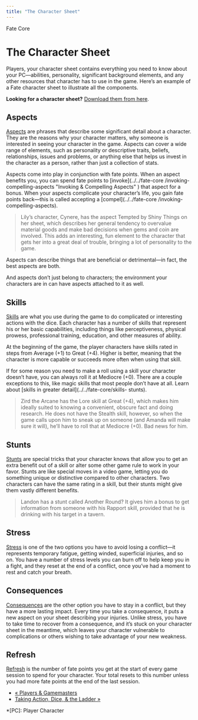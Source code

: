 ```yaml
---
title: "The Character Sheet"
---
```

    
Fate Core

#  The Character Sheet

Players, your character sheet contains everything you need to know about your
PC—abilities, personality, significant background elements, and any other
resources that character has to use in the game. Here’s an example of a Fate
character sheet to illustrate all the components.

**Looking for a character sheet?** [Download them from here](http://www.evilhat.com/home/fate-core-downloads/).

## Aspects

[Aspects](../../fate-core/types-aspects) are phrases that describe
some significant detail about a character. They are the reasons why your
character matters, why someone is interested in seeing your character in the
game. Aspects can cover a wide range of elements, such as personality or
descriptive traits, beliefs, relationships, issues and problems, or anything
else that helps us invest in the character as a person, rather than just a
collection of stats.

Aspects come into play in conjunction with fate points. When an aspect
benefits you, you can spend fate points to [invoke](../../fate-core
/invoking-compelling-aspects "Invoking & Compelling Aspects" ) that aspect for
a bonus. When your aspects complicate your character’s life, you gain fate
points back—this is called accepting a [compel](../../fate-core
/invoking-compelling-aspects).

> Lily’s character, Cynere, has the aspect <span class="aspect">Tempted by Shiny
Things</span> on her sheet, which describes her general tendency to overvalue
material goods and make bad decisions when gems and coin are involved. This
adds an interesting, fun element to the character that gets her into a great
deal of trouble, bringing a lot of personality to the game.

Aspects can describe things that are beneficial or detrimental—in fact, the
best aspects are both.

And aspects don’t just belong to characters; the environment your characters
are in can have aspects attached to it as well.

## Skills

[Skills](../../fate-core/skills "Skills" ) are what you use during
the game to do complicated or interesting actions with the dice. Each
character has a number of skills that represent his or her basic capabilities,
including things like perceptiveness, physical prowess, professional training,
education, and other measures of ability.

At the beginning of the game, the player characters have skills rated in steps
from Average (+1) to Great (+4). Higher is better, meaning that the character
is more capable or succeeds more often when using that skill.

If for some reason you need to make a roll using a skill your character
doesn’t have, you can always roll it at Mediocre (+0). There are a couple
exceptions to this, like magic skills that most people don’t have at all.
Learn about [skills in greater detail](../../fate-core/skills-
stunts).

> Zird the Arcane has the Lore skill at Great (+4), which makes him ideally
suited to knowing a convenient, obscure fact and doing research. He does not
have the Stealth skill, however, so when the game calls upon him to sneak up
on someone (and Amanda will make sure it will), he’ll have to roll that at
Mediocre (+0). Bad news for him.

## Stunts

[Stunts](../../fate-core/skills-stunts "Stunts" ) are special tricks
that your character knows that allow you to get an extra benefit out of a
skill or alter some other game rule to work in your favor. Stunts are like
special moves in a video game, letting you do something unique or distinctive
compared to other characters. Two characters can have the same rating in a
skill, but their stunts might give them vastly different benefits.

> Landon has a stunt called Another Round? It gives him a bonus to get
information from someone with his Rapport skill, provided that he is drinking
with his target in a tavern.

## Stress

[Stress](../../fate-core/stress-consequences "Stress & Consequences"
) is one of the two options you have to avoid losing a conflict—it represents
temporary fatigue, getting winded, superficial injuries, and so on. You have a
number of stress levels you can burn off to help keep you in a fight, and they
reset at the end of a conflict, once you’ve had a moment to rest and catch
your breath.

## Consequences

[Consequences](../../fate-core/stress-consequences) are the other
option you have to stay in a conflict, but they have a more lasting impact.
Every time you take a consequence, it puts a new aspect on your sheet
describing your injuries. Unlike stress, you have to take time to recover from
a consequence, and it’s stuck on your character sheet in the meantime, which
leaves your character vulnerable to complications or others wishing to take
advantage of your new weakness.

## Refresh

[Refresh](../../fate-core/stunts-refresh) is the number of fate
points you get at the start of every game session to spend for your character.
Your total resets to this number unless you had more fate points at the end of
the last session.

  * [« Players &amp; Gamemasters](/fate-core/players-gamemasters)
  * [Taking Action, Dice, &amp; the Ladder »](/fate-core/taking-action-dice-ladder)

  *[PC]: Player Character

